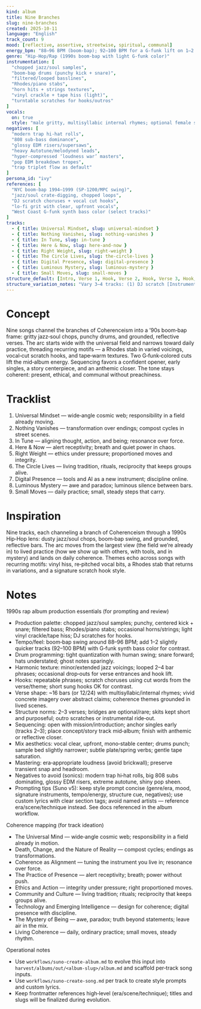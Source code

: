 ```yaml
---
kind: album
title: Nine Branches
slug: nine-branches
created: 2025-10-11
language: "English"
track_count: 9
mood: [reflective, assertive, streetwise, spiritual, communal]
energy_bpm: "88–96 BPM (boom‑bap); 92–100 BPM for a G‑funk lift on 1–2 tracks"
genre: "Hip‑Hop/Rap (1990s boom‑bap with light G‑funk color)"
instrumentation: [
  "chopped jazz/soul samples",
  "boom‑bap drums (punchy kick + snare)",
  "filtered/looped basslines",
  "Rhodes/piano stabs",
  "horn hits + strings textures",
  "vinyl crackle + tape hiss (light)",
  "turntable scratches for hooks/outros"
]
vocals:
  on: true
  style: "male gritty, multisyllabic internal rhymes; optional female sung hooks; punchy, close‑mic; no Autotune"
negatives: [
  "modern trap hi‑hat rolls",
  "808 sub‑bass dominance",
  "glossy EDM risers/supersaws",
  "heavy Autotune/melodyned leads",
  "hyper‑compressed ‘loudness war’ masters",
  "pop EDM breakdown tropes",
  "trap triplet flow as default"
]
persona_id: "ivy"
references: [
  "NYC boom‑bap 1994–1999 (SP‑1200/MPC swing)",
  "jazz/soul crate‑digging, chopped loops",
  "DJ scratch choruses + vocal cut hooks",
  "lo‑fi grit with clear, upfront vocals",
  "West Coast G‑funk synth bass color (select tracks)"
]
tracks:
  - { title: Universal Mindset, slug: universal-mindset }
  - { title: Nothing Vanishes, slug: nothing-vanishes }
  - { title: In Tune, slug: in-tune }
  - { title: Here & Now, slug: here-and-now }
  - { title: Right Weight, slug: right-weight }
  - { title: The Circle Lives, slug: the-circle-lives }
  - { title: Digital Presence, slug: digital-presence }
  - { title: Luminous Mystery, slug: luminous-mystery }
  - { title: Small Moves, slug: small-moves }
structure_default: [Intro, Verse 1, Hook, Verse 2, Hook, Verse 3, Hook, Outro]
structure_variation_notes: "Vary 3–4 tracks: (1) DJ scratch [Instrumental Break] after Verse 2; (2) Story track with no Hook (long Verses); (3) Double [Hook] finale; (4) Swap Verse 3 for [Bridge] + extended Hook on one track. Keep palette consistent."
---
```


# Concept

Nine songs channel the branches of Coherenceism into a ’90s boom‑bap frame: gritty jazz‑soul chops, punchy drums, and grounded, reflective verses. The arc starts wide with the universal field and narrows toward daily practice, threading recurring motifs — a Rhodes stab in varied voicings, vocal‑cut scratch hooks, and tape‑warm textures. Two G‑funk‑colored cuts lift the mid‑album energy. Sequencing favors a confident opener, early singles, a story centerpiece, and an anthemic closer. The tone stays coherent: present, ethical, and communal without preachiness.

# Tracklist
1. Universal Mindset — wide‑angle cosmic web; responsibility in a field already moving.
2. Nothing Vanishes — transformation over endings; compost cycles in street scenes.
3. In Tune — aligning thought, action, and being; resonance over force.
4. Here & Now — alert receptivity; breath and quiet power in chaos.
5. Right Weight — ethics under pressure; proportioned moves and integrity.
6. The Circle Lives — living tradition, rituals, reciprocity that keeps groups alive.
7. Digital Presence — tools and AI as a new instrument; discipline online.
8. Luminous Mystery — awe and paradox; luminous silence between bars.
9. Small Moves — daily practice; small, steady steps that carry.

# Inspiration

Nine tracks, each channeling a branch of Coherenceism through a 1990s Hip‑Hop lens: dusty jazz/soul chops, boom‑bap swing, and grounded, reflective bars. The arc moves from the largest view (the field we’re already in) to lived practice (how we show up with others, with tools, and in mystery) and lands on daily coherence. Themes echo across songs with recurring motifs: vinyl hiss, re‑pitched vocal bits, a Rhodes stab that returns in variations, and a signature scratch hook style.

# Notes

1990s rap album production essentials (for prompting and review)
- Production palette: chopped jazz/soul samples; punchy, centered kick + snare; filtered bass; Rhodes/piano stabs; occasional horns/strings; light vinyl crackle/tape hiss; DJ scratches for hooks.
- Tempo/feel: boom‑bap swing around 88–96 BPM; add 1–2 slightly quicker tracks (92–100 BPM) with G‑funk synth bass color for contrast.
- Drum programming: tight quantization with human swing; snare forward; hats understated; ghost notes sparingly.
- Harmonic texture: minor/extended jazz voicings; looped 2–4 bar phrases; occasional drop‑outs for verse entrances and hook lift.
- Hooks: repeatable phrases; scratch choruses using cut words from the verse/theme; short sung hooks OK for contrast.
- Verse shape: ~16 bars (or 12/24) with multisyllabic/internal rhymes; vivid concrete imagery over abstract claims; coherence themes grounded in lived scenes.
- Structure norms: 2–3 verses; bridges are optional/rare; skits kept short and purposeful; outro scratches or instrumental ride‑out.
- Sequencing: open with mission/introduction; anchor singles early (tracks 2–3); place concept/story track mid‑album; finish with anthemic or reflective closer.
- Mix aesthetics: vocal clear, upfront, mono‑stable center; drums punch; sample bed slightly narrower; subtle plate/spring verbs; gentle tape saturation.
- Mastering: era‑appropriate loudness (avoid brickwall); preserve transient snap and headroom.
- Negatives to avoid (sonics): modern trap hi‑hat rolls, big 808 subs dominating, glossy EDM risers, extreme autotune, shiny pop sheen.
- Prompting tips (Suno v5): keep style prompt concise (genre/era, mood, signature instruments, tempo/energy, structure cue, negatives); use custom lyrics with clear section tags; avoid named artists — reference era/scene/technique instead. See docs referenced in the album workflow.

Coherence mapping (for track ideation)
- The Universal Mind — wide‑angle cosmic web; responsibility in a field already in motion.
- Death, Change, and the Nature of Reality — compost cycles; endings as transformations.
- Coherence as Alignment — tuning the instrument you live in; resonance over force.
- The Practice of Presence — alert receptivity; breath; power without push.
- Ethics and Action — integrity under pressure; right proportioned moves.
- Community and Culture — living tradition; rituals; reciprocity that keeps groups alive.
- Technology and Emerging Intelligence — design for coherence; digital presence with discipline.
- The Mystery of Being — awe, paradox; truth beyond statements; leave air in the mix.
- Living Coherence — daily, ordinary practice; small moves, steady rhythm.

Operational notes
- Use `workflows/suno-create-album.md` to evolve this input into `harvest/albums/out/<album-slug>/album.md` and scaffold per‑track song inputs.
- Use `workflows/suno-create-song.md` per track to create style prompts and custom lyrics.
- Keep frontmatter references high‑level (era/scene/technique); titles and slugs will be finalized during evolution.

